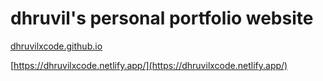 # dhruvil's personal portfolio website

[dhruvilxcode.github.io](https://dhruvilxcode.github.io)

[https://dhruvilxcode.netlify.app/](https://dhruvilxcode.netlify.app/)
